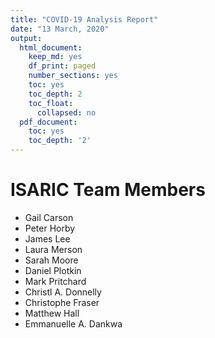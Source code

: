 ```yaml
---
title: "COVID-19 Analysis Report"
date: "13 March, 2020"
output:
  html_document:
    keep_md: yes
    df_print: paged
    number_sections: yes
    toc: yes
    toc_depth: 2
    toc_float:
      collapsed: no
  pdf_document:
    toc: yes
    toc_depth: '2'
---
```


# ISARIC Team Members

* Gail Carson
* Peter Horby
* James Lee
* Laura Merson
* Sarah Moore
* Daniel Plotkin
* Mark Pritchard
* Christl A. Donnelly
* Christophe Fraser
* Matthew Hall
* Emmanuelle A. Dankwa





